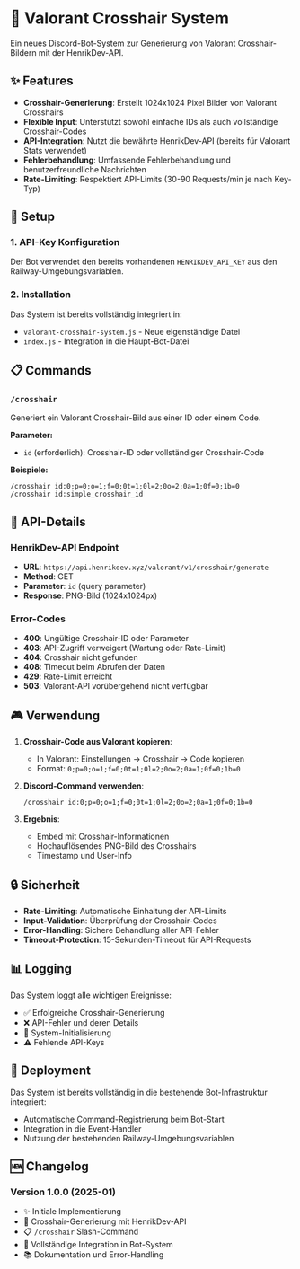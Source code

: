 # 🎯 Valorant Crosshair System

Ein neues Discord-Bot-System zur Generierung von Valorant Crosshair-Bildern mit der HenrikDev-API.

## ✨ Features

- **Crosshair-Generierung**: Erstellt 1024x1024 Pixel Bilder von Valorant Crosshairs
- **Flexible Input**: Unterstützt sowohl einfache IDs als auch vollständige Crosshair-Codes
- **API-Integration**: Nutzt die bewährte HenrikDev-API (bereits für Valorant Stats verwendet)
- **Fehlerbehandlung**: Umfassende Fehlerbehandlung und benutzerfreundliche Nachrichten
- **Rate-Limiting**: Respektiert API-Limits (30-90 Requests/min je nach Key-Typ)

## 🚀 Setup

### 1. API-Key Konfiguration
Der Bot verwendet den bereits vorhandenen `HENRIKDEV_API_KEY` aus den Railway-Umgebungsvariablen.

### 2. Installation
Das System ist bereits vollständig integriert in:
- `valorant-crosshair-system.js` - Neue eigenständige Datei
- `index.js` - Integration in die Haupt-Bot-Datei

## 📋 Commands

### `/crosshair`
Generiert ein Valorant Crosshair-Bild aus einer ID oder einem Code.

**Parameter:**
- `id` (erforderlich): Crosshair-ID oder vollständiger Crosshair-Code

**Beispiele:**
```
/crosshair id:0;p=0;o=1;f=0;0t=1;0l=2;0o=2;0a=1;0f=0;1b=0
/crosshair id:simple_crosshair_id
```

## 🔧 API-Details

### HenrikDev-API Endpoint
- **URL**: `https://api.henrikdev.xyz/valorant/v1/crosshair/generate`
- **Method**: GET
- **Parameter**: `id` (query parameter)
- **Response**: PNG-Bild (1024x1024px)

### Error-Codes
- **400**: Ungültige Crosshair-ID oder Parameter
- **403**: API-Zugriff verweigert (Wartung oder Rate-Limit)
- **404**: Crosshair nicht gefunden
- **408**: Timeout beim Abrufen der Daten
- **429**: Rate-Limit erreicht
- **503**: Valorant-API vorübergehend nicht verfügbar

## 🎮 Verwendung

1. **Crosshair-Code aus Valorant kopieren**:
   - In Valorant: Einstellungen → Crosshair → Code kopieren
   - Format: `0;p=0;o=1;f=0;0t=1;0l=2;0o=2;0a=1;0f=0;1b=0`

2. **Discord-Command verwenden**:
   ```
   /crosshair id:0;p=0;o=1;f=0;0t=1;0l=2;0o=2;0a=1;0f=0;1b=0
   ```

3. **Ergebnis**:
   - Embed mit Crosshair-Informationen
   - Hochauflösendes PNG-Bild des Crosshairs
   - Timestamp und User-Info

## 🔒 Sicherheit

- **Rate-Limiting**: Automatische Einhaltung der API-Limits
- **Input-Validation**: Überprüfung der Crosshair-Codes
- **Error-Handling**: Sichere Behandlung aller API-Fehler
- **Timeout-Protection**: 15-Sekunden-Timeout für API-Requests

## 📊 Logging

Das System loggt alle wichtigen Ereignisse:
- ✅ Erfolgreiche Crosshair-Generierung
- ❌ API-Fehler und deren Details
- 🔄 System-Initialisierung
- ⚠️ Fehlende API-Keys

## 🚀 Deployment

Das System ist bereits vollständig in die bestehende Bot-Infrastruktur integriert:
- Automatische Command-Registrierung beim Bot-Start
- Integration in die Event-Handler
- Nutzung der bestehenden Railway-Umgebungsvariablen

## 🆕 Changelog

### Version 1.0.0 (2025-01)
- ✨ Initiale Implementierung
- 🎯 Crosshair-Generierung mit HenrikDev-API
- 📋 `/crosshair` Slash-Command
- 🔧 Vollständige Integration in Bot-System
- 📚 Dokumentation und Error-Handling 